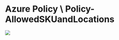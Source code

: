 # Azure Policy \ Policy-AllowedSKUandLocations
<a href="https://portal.azure.com/#blade/Microsoft_Azure_Policy/CreatePolicyDefinitionBlade/uri/https%3A%2F%2Fraw.githubusercontent.com%2Fpthoor%2FAzureARMTemplates%2Fmaster%2FAzure%20Policy%2FPolicy-AllowedSKUandLocations%2Fazurepolicy.json" alt="Deploy to Azure" target="_blank">
   <img src="http://azuredeploy.net/deploybutton.png"/>
</a>